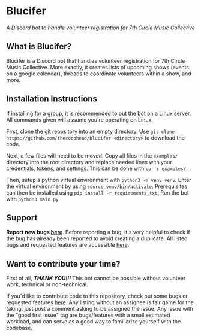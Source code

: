 # Blucifer
*A Discord bot to handle volunteer registration for 7th Circle Music Collective*

## What is Blucifer? 
Blucifer is a Discord bot that handles volunteer registration for 7th Circle Music Collective. More exactly, it creates lists of upcoming shows (events on a google calendar), threads to coordinate volunteers within a show, and more. 

## Installation Instructions
If installing for a group, it is recommended to put the bot on a Linux server. All commands given will assume you're operating on Linux. 

First, clone the git repository into an empty directory. Use `git clone https://github.com/thecocohead/blucifer <directory>` to download the code. 

Next, a few files will need to be moved. Copy all files in the `examples/` directory into the root directory and replace needed lines with your credentials, tokens, and settings. This can be done with `cp -r examples/ .`

Then, setup a python virtual environment with `python3 -m venv venv`. Enter the virtual environment by using `source venv/bin/activate`. Prerequisites can then be installed using `pip install -r requirements.txt`. Run the bot with `python3 main.py`. 

## Support
**Report new bugs [here](https://github.com/thecocohead/blucifer/issues/new/choose)**. Before reporting a bug, it's very helpful to check if the bug has already been reported to avoid creating a duplicate. All listed bugs and requested features are accessible [here](https://github.com/thecocohead/blucifer/issues). 

## Want to contribute your time? 
First of all, ***THANK YOU!!!*** This bot cannot be possible without volunteer work, technical or non-technical. 

If you'd like to contribute code to this repository, check out some bugs or requested features [here](https://github.com/thecocohead/blucifer/issues). Any listing without an assignee is fair game for the taking, just post a comment asking to be assigned the issue. Any issue with the "good first issue" tag are bugs/features with a small estimated workload, and can serve as a good way to familiarize yourself with the codebase. 